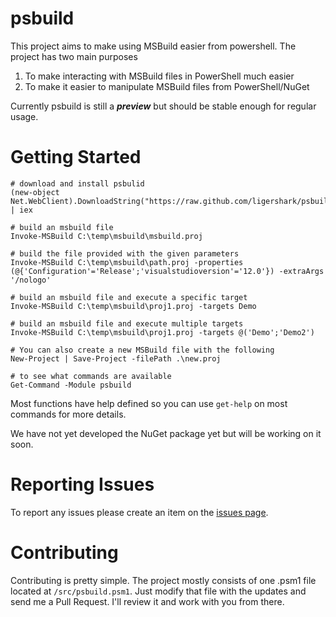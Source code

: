 psbuild
=======

This project aims to make using MSBuild easier from powershell. The project has two main purposes

1. To make interacting with MSBuild files in PowerShell much easier
1. To make it easier to manipulate MSBuild files from PowerShell/NuGet

Currently psbuild is still a ***preview*** but should be stable enough for regular usage.

# Getting Started

```
# download and install psbulid
(new-object Net.WebClient).DownloadString("https://raw.github.com/ligershark/psbuild/master/src/GetPSBuild.ps1") | iex

# build an msbuild file
Invoke-MSBuild C:\temp\msbuild\msbuild.proj

# build the file provided with the given parameters
Invoke-MSBuild C:\temp\msbuild\path.proj -properties (@{'Configuration'='Release';'visualstudioversion'='12.0'}) -extraArgs '/nologo'

# build an msbuild file and execute a specific target
Invoke-MSBuild C:\temp\msbuild\proj1.proj -targets Demo

# build an msbuild file and execute multiple targets
Invoke-MSBuild C:\temp\msbuild\proj1.proj -targets @('Demo';'Demo2')

# You can also create a new MSBuild file with the following
New-Project | Save-Project -filePath .\new.proj

# to see what commands are available
Get-Command -Module psbuild

```

Most functions have help defined so you can use ```get-help``` on most commands for more details.

We have not yet developed the NuGet package yet but will be working on it soon.

# Reporting Issues
To report any issues please create an item on the [issues page](https://github.com/sayedihashimi/psbuild/issues/new).

# Contributing
Contributing is pretty simple. The project mostly consists of one .psm1 file located at ```/src/psbuild.psm1```. Just modify that file with the updates and send me a Pull Request. I'll review it and work with you from there.